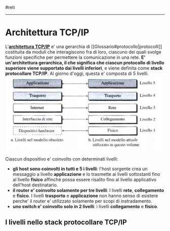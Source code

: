 #reti 
___
# **Architettura TCP/IP**
L'<u><b>architettura TCP/IP</b></u> e' una gerarchia di [[Glossario#protocollo|protocolli]] costituita da moduli che interagiscono fra di loro, ciascuno dei quali svolge funzioni specifiche per permettere la comunicazione in una rete.
**E' un'architettura gerarchica, il che significa che ciascun protocollo di livello superiore viene supportato dai livelli inferiori**, e viene definita come **stack protocollare TCP/IP**.
Al giorno d'oggi, questa e' composta di 5 livelli.
![Architettura TCP/IP](protocollo-tcp-ip.png)

Ciascun dispositivo e' coinvolto con determinati livelli:
- **gli host sono coinvolti in tutti e 5 i livelli**: l'host sorgente crea un messaggio a livello **applicazione** e lo trasmette ai livelli sottostanti fino al livello **fisico** affinché possa essere risalito fino al livello applicativo dell'host destinatario.
- **il router e' coinvolto solamente per tre livelli**: I livelli **rete**, **collegamento** e **fisico**. I livelli **trasporto** e **applicazione** non hanno senso di esistere perche' il router e' utilizzato solamente per scopi di instradamento.
- **uno switch e' coinvolto solo in 2 livelli**: i livelli **collegamento** e **fisico**.
## **I livelli nello stack protocollare TCP/IP**


